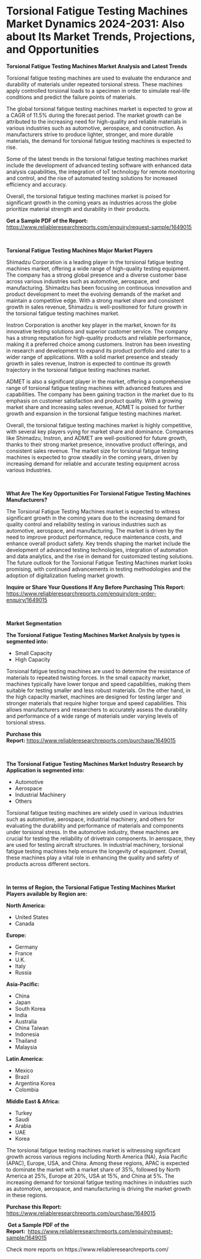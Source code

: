 <p><h1>Torsional Fatigue Testing Machines Market Dynamics 2024-2031: Also about Its Market Trends, Projections, and Opportunities</h1></p><p><strong>Torsional Fatigue Testing Machines Market Analysis and Latest Trends</strong></p>
<p><p>Torsional fatigue testing machines are used to evaluate the endurance and durability of materials under repeated torsional stress. These machines apply controlled torsional loads to a specimen in order to simulate real-life conditions and predict the failure points of materials.</p><p>The global torsional fatigue testing machines market is expected to grow at a CAGR of 11.5% during the forecast period. The market growth can be attributed to the increasing need for high-quality and reliable materials in various industries such as automotive, aerospace, and construction. As manufacturers strive to produce lighter, stronger, and more durable materials, the demand for torsional fatigue testing machines is expected to rise.</p><p>Some of the latest trends in the torsional fatigue testing machines market include the development of advanced testing software with enhanced data analysis capabilities, the integration of IoT technology for remote monitoring and control, and the rise of automated testing solutions for increased efficiency and accuracy.</p><p>Overall, the torsional fatigue testing machines market is poised for significant growth in the coming years as industries across the globe prioritize material strength and durability in their products.</p></p>
<p><strong>Get a Sample PDF of the Report:&nbsp;</strong> <a href="https://www.reliableresearchreports.com/enquiry/request-sample/1649015">https://www.reliableresearchreports.com/enquiry/request-sample/1649015</a></p>
<p>&nbsp;</p>
<p><strong>Torsional Fatigue Testing Machines Major Market Players</strong></p>
<p><p>Shimadzu Corporation is a leading player in the torsional fatigue testing machines market, offering a wide range of high-quality testing equipment. The company has a strong global presence and a diverse customer base across various industries such as automotive, aerospace, and manufacturing. Shimadzu has been focusing on continuous innovation and product development to meet the evolving demands of the market and maintain a competitive edge. With a strong market share and consistent growth in sales revenue, Shimadzu is well-positioned for future growth in the torsional fatigue testing machines market.</p><p>Instron Corporation is another key player in the market, known for its innovative testing solutions and superior customer service. The company has a strong reputation for high-quality products and reliable performance, making it a preferred choice among customers. Instron has been investing in research and development to expand its product portfolio and cater to a wider range of applications. With a solid market presence and steady growth in sales revenue, Instron is expected to continue its growth trajectory in the torsional fatigue testing machines market.</p><p>ADMET is also a significant player in the market, offering a comprehensive range of torsional fatigue testing machines with advanced features and capabilities. The company has been gaining traction in the market due to its emphasis on customer satisfaction and product quality. With a growing market share and increasing sales revenue, ADMET is poised for further growth and expansion in the torsional fatigue testing machines market.</p><p>Overall, the torsional fatigue testing machines market is highly competitive, with several key players vying for market share and dominance. Companies like Shimadzu, Instron, and ADMET are well-positioned for future growth, thanks to their strong market presence, innovative product offerings, and consistent sales revenue. The market size for torsional fatigue testing machines is expected to grow steadily in the coming years, driven by increasing demand for reliable and accurate testing equipment across various industries.</p></p>
<p>&nbsp;</p>
<p><strong>What Are The Key Opportunities For Torsional Fatigue Testing Machines Manufacturers?</strong></p>
<p><p>The Torsional Fatigue Testing Machines market is expected to witness significant growth in the coming years due to the increasing demand for quality control and reliability testing in various industries such as automotive, aerospace, and manufacturing. The market is driven by the need to improve product performance, reduce maintenance costs, and enhance overall product safety. Key trends shaping the market include the development of advanced testing technologies, integration of automation and data analytics, and the rise in demand for customized testing solutions. The future outlook for the Torsional Fatigue Testing Machines market looks promising, with continued advancements in testing methodologies and the adoption of digitalization fueling market growth.</p></p>
<p><strong>Inquire or Share Your Questions If Any Before Purchasing This Report:</strong> <a href="https://www.reliableresearchreports.com/enquiry/pre-order-enquiry/1649015">https://www.reliableresearchreports.com/enquiry/pre-order-enquiry/1649015</a></p>
<p>&nbsp;</p>
<p><strong>Market Segmentation</strong></p>
<p><strong>The Torsional Fatigue Testing Machines Market Analysis by types is segmented into:</strong></p>
<p><ul><li>Small Capacity</li><li>High Capacity</li></ul></p>
<p><p>Torsional fatigue testing machines are used to determine the resistance of materials to repeated twisting forces. In the small capacity market, machines typically have lower torque and speed capabilities, making them suitable for testing smaller and less robust materials. On the other hand, in the high capacity market, machines are designed for testing larger and stronger materials that require higher torque and speed capabilities. This allows manufacturers and researchers to accurately assess the durability and performance of a wide range of materials under varying levels of torsional stress.</p></p>
<p><strong>Purchase this Report:&nbsp;</strong><a href="https://www.reliableresearchreports.com/purchase/1649015">https://www.reliableresearchreports.com/purchase/1649015</a></p>
<p>&nbsp;</p>
<p><strong>The Torsional Fatigue Testing Machines Market Industry Research by Application is segmented into:</strong></p>
<p><ul><li>Automotive</li><li>Aerospace</li><li>Industrial Machinery</li><li>Others</li></ul></p>
<p><p>Torsional fatigue testing machines are widely used in various industries such as automotive, aerospace, industrial machinery, and others for evaluating the durability and performance of materials and components under torsional stress. In the automotive industry, these machines are crucial for testing the reliability of drivetrain components. In aerospace, they are used for testing aircraft structures. In industrial machinery, torsional fatigue testing machines help ensure the longevity of equipment. Overall, these machines play a vital role in enhancing the quality and safety of products across different sectors.</p></p>
<p>&nbsp;</p>
<p><strong>In terms of Region, the Torsional Fatigue Testing Machines Market Players available by Region are:</strong></p>
<p>
    <p> <strong> North America: </strong>
        <ul>
            <li>United States</li>
            <li>Canada</li>
        </ul>
        </p> 
    <p> <strong> Europe: </strong>
        <ul>
            <li>Germany</li>
            <li>France</li>
            <li>U.K.</li>
            <li>Italy</li>
            <li>Russia</li>
        </ul>
        </p> 
    <p> <strong> Asia-Pacific: </strong>
        <ul>
            <li>China</li>
            <li>Japan</li>
            <li>South Korea</li>
            <li>India</li>
            <li>Australia</li>
            <li>China Taiwan</li>
            <li>Indonesia</li>
            <li>Thailand</li>
            <li>Malaysia</li>
        </ul>
        </p> 
    <p> <strong> Latin America: </strong>
        <ul>
            <li>Mexico</li>
            <li>Brazil</li>
            <li>Argentina Korea</li>
            <li>Colombia</li>
        </ul>
        </p> 
    <p> <strong> Middle East & Africa: </strong>
        <ul>
            <li>Turkey</li>
            <li>Saudi</li>
            <li>Arabia</li>
            <li>UAE</li>
            <li>Korea</li>
        </ul>
    </p>
    </p>
<p><p>The torsional fatigue testing machines market is witnessing significant growth across various regions including North America (NA), Asia Pacific (APAC), Europe, USA, and China. Among these regions, APAC is expected to dominate the market with a market share of 35%, followed by North America at 25%, Europe at 20%, USA at 15%, and China at 5%. The increasing demand for torsional fatigue testing machines in industries such as automotive, aerospace, and manufacturing is driving the market growth in these regions.</p></p>
<p><strong>Purchase this Report: </strong><a href="https://www.reliableresearchreports.com/purchase/1649015">https://www.reliableresearchreports.com/purchase/1649015</a></p>
<p>&nbsp;<strong>Get a Sample PDF of the Report:&nbsp;&nbsp;</strong><a href="https://www.reliableresearchreports.com/enquiry/request-sample/1649015">https://www.reliableresearchreports.com/enquiry/request-sample/1649015</a></p>
<p><strong></strong></p>
<p>Check more reports on https://www.reliableresearchreports.com/</p>